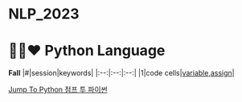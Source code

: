 # NLP_2023

# 🌭🐸❤️ Python Language

**Fall**
|#|session|keywords| 
|:--:|:--:|:--:|
|1|code cells|[variable,assign](https://github.com/9DORAZI/NLP_2023/blob/main/1_CodeCells_Basic_.ipynb)|

[Jump To Python 점프 투 파이썬](https://wikidocs.net/book/1)
